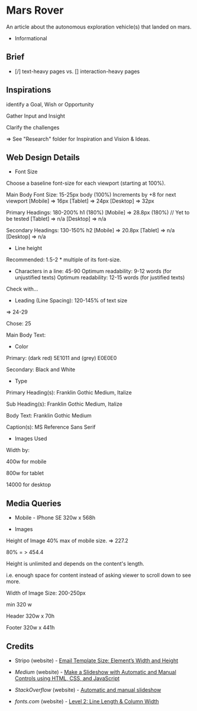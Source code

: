 # Mars Rover

An article about the autonomous exploration vehicle(s) that landed on mars.

- Informational

## Brief

- [/] text-heavy pages vs. [] interaction-heavy pages

## Inspirations

identify a Goal, Wish or Opportunity

Gather Input and Insight

Clarify the challenges

=> See "Research" folder for Inspiration and Vision & Ideas.

## Web Design Details

- Font Size

Choose a baseline font-size for each viewport (starting at 100%).

Main Body Font Size: 15-25px
body
(100%)
Increments by +8 for next viewport
[Mobile] => 16px
[Tablet] => 24px
[Desktop] => 32px

Primary Headings: 180-200%
h1
(180%)
[Mobile] => 28.8px (180%) // Yet to be tested
[Tablet] => n/a
[Desktop] => n/a

Secondary Headings: 130-150%
h2
[Mobile] => 20.8px
[Tablet] => n/a
[Desktop] => n/a

- Line height

Recommended: 1.5-2 * multiple of its font-size.

- Characters in a line: 45-90
Optimum readability: 9-12 words (for unjustified texts)
Optimum readability: 12-15 words (for justified texts)

Check with...

- Leading (Line Spacing): 120-145% of text size

=> 24-29

Chose: 25

Main Body Text:

- Color

Primary: (dark red) 5E1011 and (grey) E0E0E0

Secondary: Black and White

- Type

Primary Heading(s): Franklin Gothic Medium, Italize

Sub Heading(s): Franklin Gothic Medium, Italize

Body Text: Franklin Gothic Medium

Caption(s): MS Reference Sans Serif

- Images Used

Width by:

400w for mobile

800w for tablet

14000 for desktop

## Media Queries

* Mobile - IPhone SE 320w x 568h

- Images

Height of Image 40% max of mobile size. => 227.2

80% = > 454.4

Height is unlimited and depends on the content's length.

i.e. enough space for content instead of asking viewer to scroll down to see more.

Width of Image Size: 200-250px

min 320 w

Header 320w x 70h

Footer 320w x 441h

## Credits

- Stripo (website) - [Email Template Size: Element’s Width and Height](https://stripo.email/blog/email-template-size-width-height/)

- _Medium_ (website) - [Make a Slideshow with Automatic and Manual Controls using HTML, CSS, and JavaScript](https://medium.com/@mattcroak718/make-a-slideshow-with-automatic-and-manual-controls-using-html-css-and-javascript-b7e9305168f9)

- _StackOverflow_ (website) - [Automatic and manual slideshow](https://stackoverflow.com/questions/40638969/automatic-and-manual-slideshow)

- _fonts.com_ (website) - [Level 2: Line Length & Column Width](https://www.fonts.com/content/learning/fontology/level-2/text-typography/length-column-width)
